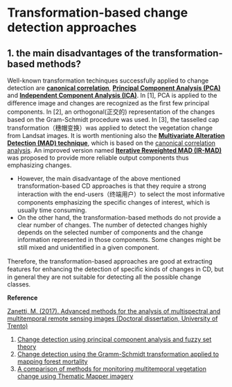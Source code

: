 # Transformation-based change detection approaches

## 1. the main disadvantages of the transformation-based methods?

Well-known transformation techinques successfully applied to change detection are **[canonical correlation](https://ieeexplore.ieee.org/document/988962)**, **[Principal Component Analysis (PCA)](https://ieeexplore.ieee.org/document/5196726/)** and **[Independent Component Analysis (ICA)](https://ieeexplore.ieee.org/document/5418265)**. In [1], PCA is applied to the diﬀerence image and changes are recognized as the ﬁrst few principal components. In [2], an orthogonal(正交的) representation of the changes based on the Gram-Schmidt procedure was used. In [3], the tasselled cap transformation（穗帽变换）was applied to detect the vegetation change from Landsat images. It is worth mentioning also the **[Multivariate Alteration Detection (MAD) technique](http://www.forskningsdatabasen.dk/en/catalog/2389479123)**, which is based on the [canonical correlation analysis](https://ieeexplore.ieee.org/document/988962). An improved version named **[Iterative Reweighted MAD (IR-MAD)](https://ieeexplore.ieee.org/document/4060945)** was proposed to provide more reliable output components thus emphasizing changes.

* However, the main disadvantage of the above mentioned transformation-based CD approaches is that they require a strong interaction with the end-users（终端用户）to select the most informative components emphasizing the speciﬁc changes of interest, which is usually time consuming.
* On the other hand, the transformation-based methods do not provide a clear number of changes. The number of detected changes highly depends on the selected number of components and the change information represented in those components. Some changes might be still mixed and unidentiﬁed in a given component.

Therefore, the transformation-based approaches are good at extracting features for enhancing the detection of speciﬁc kinds of changes in CD, but in general they are not suitable for detecting all the possible change classes.

**Reference**

[Zanetti, M. (2017). Advanced methods for the analysis of multispectral and multitemporal remote sensing images (Doctoral dissertation, University of Trento)](http://eprints-phd.biblio.unitn.it/2041/)

1. [Change detection using principal component analysis and fuzzy set theory](https://www.tandfonline.com/doi/abs/10.1080/07038992.1993.10855147)
2. [Change detection using the Gramm-Schmidt transformation applied to mapping forest mortality](https://www.sciencedirect.com/science/article/abs/pii/0034425794900760)
3. [A comparison of methods for monitoring multitemporal vegetation change using Thematic Mapper imagery](https://www.sciencedirect.com/science/article/pii/S0034425701002966)